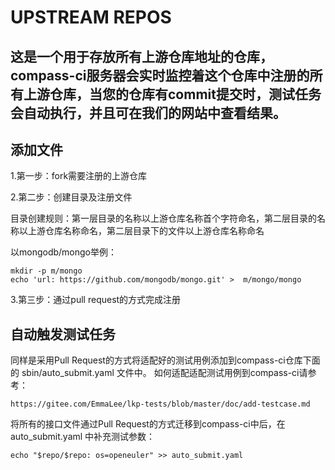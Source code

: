 # UPSTREAM REPOS

## 这是一个用于存放所有上游仓库地址的仓库，compass-ci服务器会实时监控着这个仓库中注册的所有上游仓库，当您的仓库有commit提交时，测试任务会自动执行，并且可在我们的网站中查看结果。

## 添加文件
1.第一步：fork需要注册的上游仓库

2.第二步：创建目录及注册文件

目录创建规则：第一层目录的名称以上游仓库名称首个字符命名，第二层目录的名称以上游仓库名称命名，第二层目录下的文件以上游仓库名称命名

以mongodb/mongo举例：
```
mkdir -p m/mongo
echo 'url: https://github.com/mongodb/mongo.git' >  m/mongo/mongo
```
3.第三步：通过pull request的方式完成注册

## 自动触发测试任务

同样是采用Pull Request的方式将适配好的测试用例添加到compass-ci仓库下面的 sbin/auto_submit.yaml 文件中。
如何适配适配测试用例到compass-ci请参考：

	https://gitee.com/EmmaLee/lkp-tests/blob/master/doc/add-testcase.md

将所有的接口文件通过Pull Request的方式迁移到compass-ci中后，在 auto_submit.yaml 中补充测试参数：

	echo "$repo/$repo: os=openeuler" >> auto_submit.yaml
